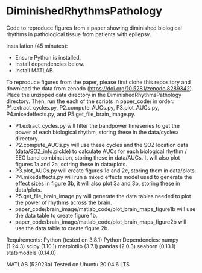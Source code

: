 # DiminishedRhythmsPathology
Code to reproduce figures from a paper showing diminished biological rhythms in pathological tissue from patients with epilepsy. 

Installation (45 minutes):
- Ensure Python is installed.
- Install dependencies below.
- Install MATLAB.

To reproduce figures from the paper, please first clone this repository and download the data from zenodo (https://doi.org/10.5281/zenodo.8289342).
Place the unzipped data directory in the DiminishedRhythmsPathology directory.
Then, run the each of the scripts in paper_code/ in order: P1.extract_cycles.py, P2.compute_AUCs.py, P3.plot_AUCs.py, P4.mixedeffects.py, and P5.get_file_brain_image.py.

- P1.extract_cycles.py will filter the bandpower timeseries to get the power of each biological rhythm, storing these in the data/cycles/ directory.
- P2.compute_AUCs.py will use these cycles and the SOZ location data (data/SOZ_info.pickle) to calculate AUCs for each biological rhythm / EEG band combination, storing these in data/AUCs. It will also plot figures 1a and 2a, sotring these in data/plots.
- P3.plot_AUCs.py will create figures 1d and 2c, storing them in data/plots.
- P4.mixedeffects.py will run a mixed effects model used to generate the effect sizes in figure 3b, it will also plot 3a and 3b, storing these in data/plots.
- P5.get_file_brain_image.py will generate the data tables needed to plot the power of rhythms across the brain.
- paper_code/brain_image/matlab_code/plot_brain_maps_figure1b will use the data table to create figure 1b.
- paper_code/brain_image/matlab_code/plot_brain_maps_figure2b will use the data table to create figure 2b.

Requirements:
Python (tested on 3.8.1)
Python Dependencies:
numpy (1.24.3)
scipy (1.10.1)
matplotlib (3.7.1)
pandas (2.0.3)
seaborn (0.13.1)
statsmodels (0.14.0)

MATLAB (R2023a)
Tested on Ubuntu 20.04.6 LTS

